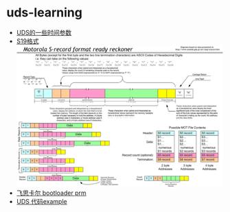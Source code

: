 # uds-learning
- [UDS的一些时间参数](https://zhuanlan.zhihu.com/p/38771486)
- [S19格式](https://blog.csdn.net/simon_ce/article/details/54863136)
  <img src="images/S19格式解析.jpg"/>
- [飞思卡尔 bootloader prm](https://wenku.baidu.com/view/a7cf4cd1336c1eb91b375d55.html)
- [UDS 代码example](https://blog.csdn.net/qq_28086637/article/details/73699677)

